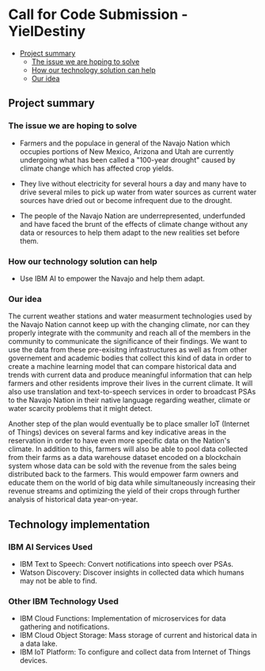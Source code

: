 # Call for Code Submission - YielDestiny

- [Project summary](#project-summary)
  - [The issue we are hoping to solve](#the-issue-we-are-hoping-to-solve)
  - [How our technology solution can help](#how-our-technology-solution-can-help)
  - [Our idea](#our-idea)

## Project summary

### The issue we are hoping to solve

- Farmers and the populace in general of the Navajo Nation which occupies portions of New Mexico, Arizona and Utah are currently undergoing what has been called a "100-year drought" caused by climate change which has affected crop yields.

- They live without electricity for several hours a day and many have to drive several miles to pick up water from water sources as current water sources have dried out or become infrequent due to the drought.

- The people of the Navajo Nation are underrepresented, underfunded and have faced the brunt of the effects of climate change without any data or resources to help them adapt to the new realities set before them.

### How our technology solution can help

- Use IBM AI to empower the Navajo and help them adapt.

### Our idea

The current weather stations and water measurment technologies used by the Navajo Nation cannot keep up with the changing climate, nor can they properly integrate with the community and reach all of the members in the community to communicate the significance of their findings. We want to use the data from these pre-exisitng infrastructures as well as from other governement and academic bodies that collect this kind of data in order to create a machine learning model that can compare historical data and trends with current data and produce meaningful information that can help farmers and other residents improve their lives in the current climate. It will also use translation and text-to-speech services in order to broadcast PSAs to the Navajo Nation in their native language regarding weather, climate or water scarcity problems that it might detect.

Another step of the plan would eventually be to place smaller IoT (Internet of Things) devices on several farms and key indicative areas in the reservation in order to have even more specific data on the Nation's climate. In addition to this, farmers will also be able to pool data collected from their farms as a data warehouse dataset encoded on a blockchain system whose data can be sold with the revenue from the sales being distributed back to the farmers. This would empower farm owners and educate them on the world of big data while simultaneously increasing their revenue streams and optimizing the yield of their crops through further analysis of historical data year-on-year.

## Technology implementation

### IBM AI Services Used

- IBM Text to Speech: Convert notifications into speech over PSAs.
- Watson Discovery: Discover insights in collected data which humans may not be able to find.

### Other IBM Technology Used

- IBM Cloud Functions: Implementation of microservices for data gathering and notifications.
- IBM Cloud Object Storage: Mass storage of current and historical data in a data lake.
- IBM IoT Platform: To configure and collect data from Internet of Things devices.
